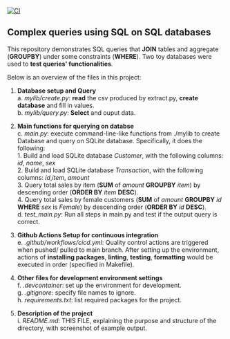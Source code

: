[![CI](https://github.com/nogibjj/SQLite_YCLiu/actions/workflows/cicd.yml/badge.svg)](https://github.com/nogibjj/SQLite_YCLiu/actions/workflows/cicd.yml)
## Complex queries using SQL on SQL databases

This repository demonstrates SQL queries that **JOIN** tables and aggregate (**GROUPBY**) under some constraints (**WHERE**). Two toy databases were used to **test queries' functionalities**. 

Below is an overview of the files in this project:

1. **Database setup and Query**
   <br>a. _mylib/create.py_: **read** the csv produced by extract.py, **create database** and fill in values.
   <br>b. _mylib/query.py_: **Select** and ouput data.
   
3. **Main functions for querying on databse**
   <br>c. _main.py_: execute command-line-like functions from ./mylib to create Database and query on SQLite database. Specifically, it does the following:
<br>         1. Build and load SQLite database *Customer*, with the following columns: *id*, *name*, *sex*
<br>         2. Build and load SQLite database *Transaction*, with the following columns: *id*,*item*, *amount*
<br>         3. Query total sales by item (**SUM** of *amount* **GROUPBY** *item*) by descending order (**ORDER BY** *item* **DESC**).
<br>         4. Query total sales by female customers (**SUM** of *amount* **GROUPBY** *id* **WHERE** *sex* is *Female*) by descending order (**ORDER BY** *id* **DESC**).
   <br>d. _test_main.py_: Run all steps in main.py and test if the output query is correct.
   
5. **Github Actions Setup for continuous integration**
  <br>e. _.github/workflows/cicd.yml_: Quality control actions are triggered when pushed/ pulled to main branch. After setting up the environment, actions of **installing packages**, **linting**, **testing**, **formatting** would be executed in order (specified in Makefile). 

6. **Other files for development environment settings**
  <br>f. _.devcontainer_: set up the environment for development.
  <br>g. _.gitignore_: specify file names to ignore.
  <br>h. _requirements.txt_: list required packages for the project.

7. **Description of the project**
   <br>i. _README.md_: THIS FILE, explaining the purpose and structure of the directory, with screenshot of example output.


